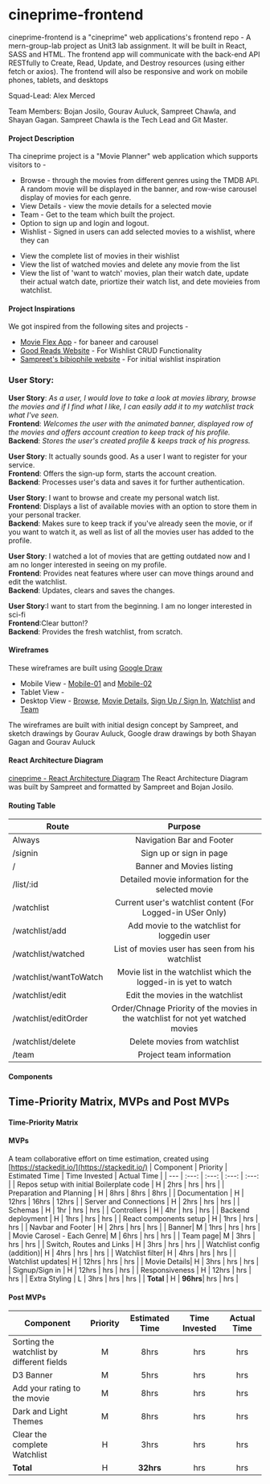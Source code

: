 # cineprime-frontend
cineprime-frontend is a "cineprime" web applications's  frontend repo - A mern-group-lab project as Unit3 lab assignment. It will be built in React, SASS and HTML. 
The frontend app will communicate with the back-end API RESTfully to Create, Read, Update, and Destroy resources (using either fetch or axios). The frontend will also be responsive and work on mobile phones, tablets, and desktops

Squad-Lead: Alex Merced

Team Members: Bojan Josilo, Gourav Auluck, Sampreet Chawla, and Shayan Gagan. Sampreet Chawla is the Tech Lead and Git Master.

#### Project Description

Tha cineprime project is a "Movie Planner" web application which supports visitors to - 

- Browse - through the movies from different genres using the TMDB API. A random movie will be displayed in the banner, and row-wise carousel display of movies for each genre.
- View Details - view the movie details for a selected movie
- Team - Get to the team which built the project. 
- Option to sign up and login and logout.
- Wishlist - Signed in users can add selected movies to a wishlist, where they can 
* View the complete list of movies in their wishlist
* View the list of watched movies and delete any movie from the list
* View the list of 'want to watch' movies, plan their watch date, update their actual watch date, priortize their watch list, and dete movieies from watchlist.  


#### Project Inspirations

We got inspired from the following sites and projects - 

* [Movie Flex App](https://movieflex-28ba7.web.app/) - for baneer and carousel 
* [Good Reads Website](https://www.goodreads.com/) - For Wishlist CRUD Functionality
* [Sampreet's bibiophile website](https://bibliophile.netlify.app/) - For initial wishlist inspiration



### User Story:

**User Story**: *As a user, I would love to take a look at movies library, browse the movies and if I find what I like, I can easily 		add it to my watchlist track what I've seen.*   
**Frontend**:  *Welcomes the user with the animated banner, displayed row of the movies and offers account creation to keep track of his profile.*  
**Backend**: *Stores the user's created profile & keeps track of his progress.*

**User Story**: It actually sounds good. As a user I want to register for your service.   
**Frontend**: Offers the sign-up form, starts the account creation.   
**Backend**:  Processes user's data and saves it for further authentication.   

**User Story**: I want to browse and create my personal watch list.  
**Frontend**: Displays a list of available movies with an option to store them in your personal tracker.   
**Backend**:  Makes sure to keep track if you've already seen the movie, or if you want to watch it, as well as list of all the movies user has added to the  profile.  

**User Story**: I watched a lot of movies that are getting outdated now and I am no longer interested in seeing on my profile.  
**Frontend**: Provides neat features where user can move things around and edit the watchlist.  
**Backend**:  Updates, clears and saves the changes.  

**User Story**:I want to start from the beginning. I am no longer interested in sci-fi  
**Frontend**:Clear button!?   
**Backend**:  Provides the fresh watchlist, from scratch.  



#### Wireframes 

These wireframes are built using [Google Draw](https://docs.google.com/drawings/)

- Mobile View - [Mobile-01](./img/wireframes/mobile/01.cineprime-mobile.png) and [Mobile-02](./img/wireframes/mobile/02.cineprime-mobile.png)
- Tablet View - []()
- Desktop View - [Browse](./img/wireframes/desktop/01.browse-desktop.png), [Movie Details](./img/wireframes/desktop/02.details-desktop.png), [Sign Up / Sign In](./img/wireframes/desktop/03.signin-desktop.png), [Watchlist](./img/wireframes/desktop/04.watchlist-desktop.png) and [Team](./img/wireframes/desktop/05.team-desktop.png)

The wireframes are built with initial design concept by Sampreet, and sketch drawings by Gourav Auluck, Google draw drawings by both Shayan Gagan and Gourav Auluck


#### React Architecture Diagram

[cineprime - React Architecture Diagram](./img/cineprime-react-architecture.png)
The React Architecture Diagram was built by Sampreet and formatted by Sampreet and Bojan Josilo.

#### Routing Table

| Route                  |                                   Purpose                                    |
| ---------------------- | :--------------------------------------------------------------------------: |
| Always                 |                      Navigation Bar and Footer                               |
| /signin                |                      Sign up or sign in page                                 |
| /                      |                     Banner and Movies listing                                |
| /list/:id              |                    Detailed movie information for the selected movie         |
| /watchlist             |              Current user's watchlist content (For Logged-in USer Only)      |
| /watchlist/add         |             Add movie to the watchlist for loggedin user                     |
| /watchlist/watched     |                         List of movies user has seen from his watchlist      |
| /watchlist/wantToWatch |             Movie list in the watchlist which the logged-in is yet to watch  |
| /watchlist/edit        |                       Edit the movies in the watchlist                       |
| /watchlist/editOrder   | Order/Chnage Priority of the movies in the watchlist for not yet watched movies  |
| /watchlist/delete      |                        Delete movies from watchlist                          |
| /team                  |                       Project team information                               |


#### Components



## Time-Priority Matrix, MVPs and Post MVPs

#### Time-Priority Matrix



#### MVPs 

A team collaborative effort on time estimation, created using [https://stackedit.io/](https://stackedit.io/)
| Component | Priority | Estimated Time | Time Invested | Actual Time |
| --- | :---: |  :---: | :---: | :---: |
| Repos setup with initial Boilerplate code | H | 2hrs | hrs | hrs |
| Preparation and Planning | H | 8hrs | 8hrs | 8hrs |
| Documentation | H | 12hrs | 16hrs | 12hrs |
| Server and Connections | H | 2hrs | hrs | hrs |
| Schemas | H | 1hr | hrs | hrs |
| Controllers | H | 4hr | hrs | hrs |
| Backend deployment | H | 1hrs | hrs | hrs |
| React components setup | H | 1hrs | hrs | hrs |
| Navbar and Footer | H | 2hrs | hrs | hrs |
| Banner| M | 1hrs | hrs | hrs |
| Movie Carosel - Each Genre| M | 6hrs | hrs | hrs |
| Team page| M | 3hrs | hrs | hrs |
| Switch, Routes and Links | H | 3hrs | hrs | hrs |
| Watchlist config (addition)| H | 4hrs | hrs | hrs |
| Watchlist filter| H | 4hrs | hrs | hrs |
| Watchlist updates| H | 12hrs | hrs | hrs |
| Movie Details| H | 3hrs | hrs | hrs |
| Signup/Sign in | H | 12hrs | hrs | hrs |
| Responsiveness | H | 12hrs | hrs | hrs |
| Extra Styling | L | 3hrs | hrs | hrs |
| **Total** | H | **96hrs**| hrs | hrs |

#### Post MVPs

| Component | Priority | Estimated Time | Time Invested | Actual Time |
| --- | :---: |  :---: | :---: | :---: |
| Sorting the watchlist by different fields | M |  8hrs | hrs | hrs |   
| D3 Banner | M |  5hrs | hrs | hrs |  
| Add your rating to the movie | M |  8hrs | hrs | hrs |  
| Dark and Light Themes | M |  8hrs | hrs | hrs |  
| Clear the complete Watchlist | H |  3hrs | hrs | hrs |  
| **Total** | H | **32hrs**| hrs | hrs |







